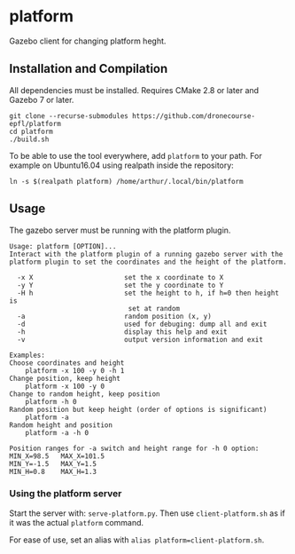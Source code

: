 # platform
Gazebo client for changing platform heght.

## Installation and Compilation
All dependencies must be installed. Requires CMake 2.8 or later and 
Gazebo 7 or later.
```
git clone --recurse-submodules https://github.com/dronecourse-epfl/platform
cd platform
./build.sh
```
To be able to use the tool everywhere, add `platform` to your path.
For example on Ubuntu16.04 using realpath inside the repository:
```
ln -s $(realpath platform) /home/arthur/.local/bin/platform
```


## Usage
The gazebo server must be running with the platform plugin.

```
Usage: platform [OPTION]...
Interact with the platform plugin of a running gazebo server with the
platform plugin to set the coordinates and the height of the platform.

  -x X                       set the x coordinate to X
  -y Y                       set the y coordinate to Y
  -H h                       set the height to h, if h=0 then height is
                              set at random
  -a                         random position (x, y)
  -d                         used for debuging: dump all and exit
  -h                         display this help and exit
  -v                         output version information and exit

Examples:
Choose coordinates and height
    platform -x 100 -y 0 -h 1
Change position, keep height
    platform -x 100 -y 0
Change to random height, keep position
    platform -h 0
Random position but keep height (order of options is significant)
    platform -a
Random height and position
    platform -a -h 0

Position ranges for -a switch and height range for -h 0 option:
MIN_X=98.5	 MAX_X=101.5
MIN_Y=-1.5	 MAX_Y=1.5
MIN_H=0.8	 MAX_H=1.3
```

### Using the platform server
Start the server with: `serve-platform.py`.
Then use `client-platform.sh` as if it was the actual `platform`
command.

For ease of use, set an alias with `alias platform=client-platform.sh`.
